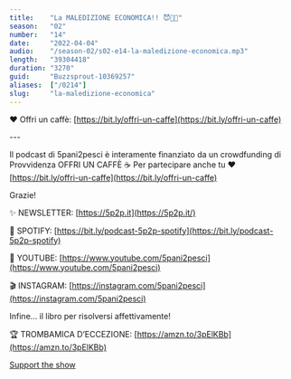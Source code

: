 ```yaml
---
title:    "La MALEDIZIONE ECONOMICA!! 😈👻🤡"
season:   "02"
number:   "14"
date:     "2022-04-04"
audio:    "/season-02/s02-e14-la-maledizione-economica.mp3"
length:   "39304418"
duration: "3270"
guid:     "Buzzsprout-10369257"
aliases:  ["/0214"]
slug:     "la-maledizione-economica"
---
```

❤️ Offri un caffè: [https://bit.ly/offri-un-caffe](https://bit.ly/offri-un-caffe)

\-\-\-

Il podcast di 5pani2pesci è interamente finanziato da un crowdfunding di Provvidenza OFFRI UN CAFFÈ ☕ Per partecipare anche tu ❤️ [https://bit.ly/offri-un-caffe](https://bit.ly/offri-un-caffe)

Grazie!

✨ NEWSLETTER: [https://5p2p.it](https://5p2p.it/)

👾 SPOTIFY: [https://bit.ly/podcast-5p2p-spotify](https://bit.ly/podcast-5p2p-spotify)

🔴 YOUTUBE: [https://www.youtube.com/5pani2pesci](https://www.youtube.com/5pani2pesci)

🎬 INSTAGRAM: [https://instagram.com/5pani2pesci](https://instagram.com/5pani2pesci)

Infine... il libro per risolversi affettivamente!

🏆 TROMBAMICA D’ECCEZIONE: [https://amzn.to/3pElKBb](https://amzn.to/3pElKBb)

[Support the show](https://bit.ly/offri-un-caffe)
                
